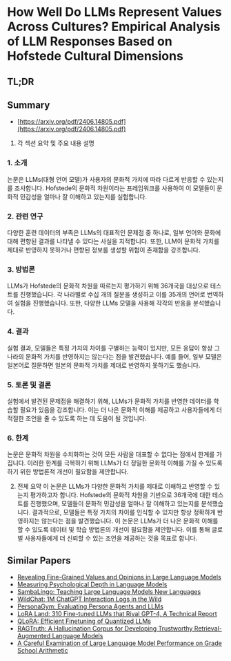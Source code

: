 # How Well Do LLMs Represent Values Across Cultures? Empirical Analysis of LLM Responses Based on Hofstede Cultural Dimensions
## TL;DR
## Summary
- [https://arxiv.org/pdf/2406.14805.pdf](https://arxiv.org/pdf/2406.14805.pdf)

1. 각 섹션 요약 및 주요 내용 설명

### 1. 소개
논문은 LLMs(대형 언어 모델)가 사용자의 문화적 가치에 따라 다르게 반응할 수 있는지를 조사합니다. Hofstede의 문화적 차원이라는 프레임워크를 사용하여 이 모델들이 문화적 민감성을 얼마나 잘 이해하고 있는지를 실험합니다.

### 2. 관련 연구
다양한 훈련 데이터의 부족은 LLMs의 대표적인 문제점 중 하나로, 일부 언어와 문화에 대해 편향된 결과를 나타낼 수 있다는 사실을 지적합니다. 또한, LLM이 문화적 가치를 제대로 반영하지 못하거나 편향된 정보를 생성할 위험이 존재함을 강조합니다.

### 3. 방법론
LLMs가 Hofstede의 문화적 차원을 따르는지 평가하기 위해 36개국을 대상으로 테스트를 진행했습니다. 각 나라별로 수십 개의 질문을 생성하고 이를 35개의 언어로 번역하여 실험을 진행했습니다. 또한, 다양한 LLMs 모델을 사용해 각각의 반응을 분석했습니다.

### 4. 결과
실험 결과, 모델들은 특정 가치의 차이를 구별하는 능력이 있지만, 모든 응답이 항상 그 나라의 문화적 가치를 반영하지는 않는다는 점을 발견했습니다. 예를 들어, 일부 모델은 일본어로 질문하면 일본의 문화적 가치를 제대로 반영하지 못하기도 했습니다.

### 5. 토론 및 결론
실험에서 발견된 문제점을 해결하기 위해, LLMs가 문화적 가치를 반영한 데이터를 학습할 필요가 있음을 강조합니다. 이는 더 나은 문화적 이해를 제공하고 사용자들에게 더 적절한 조언을 줄 수 있도록 하는 데 도움이 될 것입니다.

### 6. 한계
논문은 문화적 차원을 수치화하는 것이 모든 사람을 대표할 수 없다는 점에서 한계를 가집니다. 이러한 한계를 극복하기 위해 LLMs가 더 정밀한 문화적 이해를 가질 수 있도록 하기 위한 방법론적 개선이 필요함을 제안합니다.

2. 전체 요약
이 논문은 LLMs가 다양한 문화적 가치를 제대로 이해하고 반영할 수 있는지 평가하고자 합니다. Hofstede의 문화적 차원을 기반으로 36개국에 대한 테스트를 진행했으며, 모델들이 문화적 민감성을 얼마나 잘 이해하고 있는지를 분석했습니다. 결과적으로, 모델들은 특정 가치의 차이를 인식할 수 있지만 항상 정확하게 반영하지는 않는다는 점을 발견했습니다. 이 논문은 LLMs가 더 나은 문화적 이해를 할 수 있도록 데이터 및 학습 방법론의 개선이 필요함을 제안합니다. 이를 통해 글로벌 사용자들에게 더 신뢰할 수 있는 조언을 제공하는 것을 목표로 합니다.

## Similar Papers
- [Revealing Fine-Grained Values and Opinions in Large Language Models](2406.19238.md)
- [Measuring Psychological Depth in Language Models](2406.12680.md)
- [SambaLingo: Teaching Large Language Models New Languages](2404.05829.md)
- [WildChat: 1M ChatGPT Interaction Logs in the Wild](2405.01470.md)
- [PersonaGym: Evaluating Persona Agents and LLMs](2407.18416.md)
- [LoRA Land: 310 Fine-tuned LLMs that Rival GPT-4, A Technical Report](2405.00732.md)
- [QLoRA: Efficient Finetuning of Quantized LLMs](2305.14314.md)
- [RAGTruth: A Hallucination Corpus for Developing Trustworthy Retrieval-Augmented Language Models](2401.00396.md)
- [A Careful Examination of Large Language Model Performance on Grade School Arithmetic](2405.00332.md)
